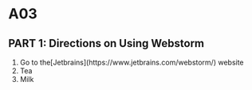 # A03
<h2>PART 1: Directions on Using Webstorm</h2>
<ol>
  <li>Go to the[Jetbrains](https://www.jetbrains.com/webstorm/) website</li>
  <li>Tea</li>
  <li>Milk</li>
</ol>

